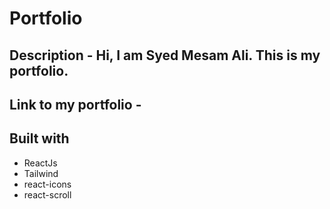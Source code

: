 # Portfolio 

## Description - Hi, I am Syed Mesam Ali. This is my portfolio.

## Link to my portfolio - 

## Built with 

- ReactJs
- Tailwind
- react-icons
- react-scroll



